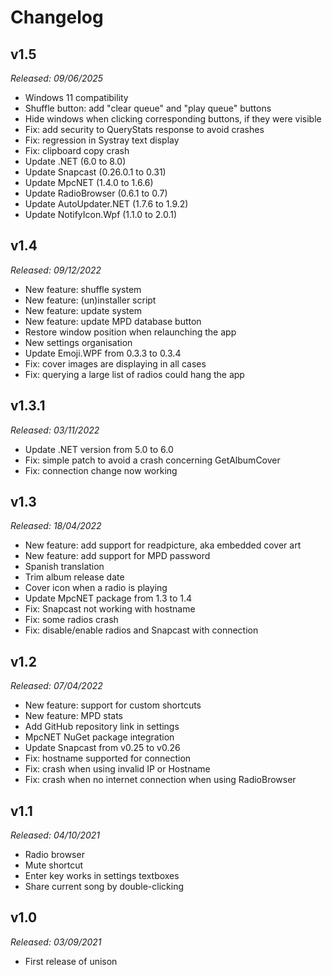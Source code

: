 # Changelog

## v1.5

*Released: 09/06/2025*

* Windows 11 compatibility
* Shuffle button: add "clear queue" and "play queue" buttons
* Hide windows when clicking corresponding buttons, if they were visible
* Fix: add security to QueryStats response to avoid crashes
* Fix: regression in Systray text display
* Fix: clipboard copy crash
* Update .NET (6.0 to 8.0)
* Update Snapcast (0.26.0.1 to 0.31)
* Update MpcNET (1.4.0 to 1.6.6)
* Update RadioBrowser (0.6.1 to 0.7)
* Update AutoUpdater.NET (1.7.6 to 1.9.2)
* Update NotifyIcon.Wpf (1.1.0 to 2.0.1)

## v1.4

*Released: 09/12/2022*

* New feature: shuffle system
* New feature: (un)installer script
* New feature: update system
* New feature: update MPD database button
* Restore window position when relaunching the app
* New settings organisation
* Update Emoji.WPF from 0.3.3 to 0.3.4
* Fix: cover images are displaying in all cases
* Fix: querying a large list of radios could hang the app

## v1.3.1

*Released: 03/11/2022*

* Update .NET version from 5.0 to 6.0
* Fix: simple patch to avoid a crash concerning GetAlbumCover
* Fix: connection change now working

## v1.3

*Released: 18/04/2022*

* New feature: add support for readpicture, aka embedded cover art
* New feature: add support for MPD password
* Spanish translation
* Trim album release date
* Cover icon when a radio is playing
* Update MpcNET package from 1.3 to 1.4
* Fix: Snapcast not working with hostname
* Fix: some radios crash
* Fix: disable/enable radios and Snapcast with connection

## v1.2

*Released: 07/04/2022*

* New feature: support for custom shortcuts
* New feature: MPD stats
* Add GitHub repository link in settings
* MpcNET NuGet package integration
* Update Snapcast from v0.25 to v0.26
* Fix: hostname supported for connection
* Fix: crash when using invalid IP or Hostname
* Fix: crash when no internet connection when using RadioBrowser

## v1.1

*Released: 04/10/2021*

* Radio browser
* Mute shortcut
* Enter key works in settings textboxes
* Share current song by double-clicking

## v1.0

*Released: 03/09/2021*

* First release of unison